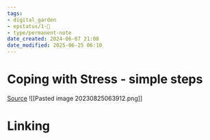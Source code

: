```yaml
---
tags: 
- digital_garden
- epstatus/1-🌱
- type/permanent-note
date_created: 2024-06-07 21:08
date_modified: 2025-06-25 06:10
---
```

# Coping with Stress - simple steps

[Source](https://www.linkedin.com/posts/neuroscienceofleadership_innovation-management-leadership-activity-7100582567782871040-EvI9?utm_source=share&utm_medium=member_desktop)
![[Pasted image 20230825063912.png]]

# Linking